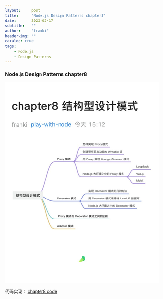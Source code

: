 ```yaml
---
layout:     post
title:      "Node.js Design Patterns chapter8"
date:       2023-03-17
subtitle:   ""
author:     "franki"
header-img: ""
catalog: true
tags:
    - Node.js
    - Design Patterns
---
```


### Node.js Design Patterns chapter8

![chapter8](/images/posts/node/node-design-patterns-chapter8.jpeg)

代码实现：
[chapter8 code](https://github.com/NikFranki/node-design-patterns/blob/master/chapter8/1-proxy-composition/index.js)
